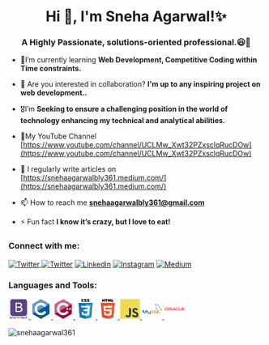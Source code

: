<h1 align="center">Hi 👋, I'm Sneha Agarwal!✨</h1>
<h3 align="center">A Highly Passionate, solutions-oriented professional.😃🌈</h3>

- 🎯I’m currently learning **Web Development, Competitive Coding within Time constraints.**

- 🌈 Are you interested in collaboration? **I'm up to any inspiring project on web development..**

- 🎖️I’m **Seeking to ensure a challenging position in the world of technology enhancing my technical and analytical abilities.**

- 🎥My YouTube Channel [https://www.youtube.com/channel/UCLMw_Xwt32PZxsclqRucDOw](https://www.youtube.com/channel/UCLMw_Xwt32PZxsclqRucDOw)

- 📝 I regularly write articles on [https://snehaagarwalbly361.medium.com/](https://snehaagarwalbly361.medium.com/)

- 📫 How to reach me **snehaagarwalbly361@gmail.com**

- ⚡ Fun fact **I know it’s crazy, but I love to eat!**

<h3 align="left">Connect with me:</h3>
<p align="left">
  <a href="https://twitter.com/snehaagrwal_" target="_blank" rel="noopener noreferrer"> <img align="center" src="https://twitter.com/intent/tweet" alt="Twitter" height="30" width="40" /> </a>
<a href="https://twitter.com/snehaagrwal_" target="blank"><img align="center" src="https://twitter.com/intent/tweet" alt="Twitter" height="30" width="40" /></a>
<a href="https://linkedin.com/in/sneha-agrwal" target="blank"><img align="center" src="https://raw.githubusercontent.com/rahuldkjain/github-profile-readme-generator/neutral-icons/src/images/icons/Social/linked-in-alt.svg" alt="Linkedin" height="30" width="40" /></a>
<a href="https://instagram.com/snehaagrwal_" target="blank"><img align="center" src="https://raw.githubusercontent.com/rahuldkjain/github-profile-readme-generator/neutral-icons/src/images/icons/Social/instagram.svg" alt="Instagram" height="30" width="40" /></a>
<a href="https://medium.com/@snehaagarwalbly361" target="blank"><img align="center" src="https://raw.githubusercontent.com/rahuldkjain/github-profile-readme-generator/neutral-icons/src/images/icons/Social/medium.svg" alt="Medium" height="30" width="40" /></a>
</p>

<h3 align="left">Languages and Tools:</h3>
<p align="left"> <a href="https://getbootstrap.com" target="_blank"> <img src="https://raw.githubusercontent.com/devicons/devicon/master/icons/bootstrap/bootstrap-plain-wordmark.svg" alt="bootstrap" width="40" height="40"/> </a> <a href="https://www.cprogramming.com/" target="_blank"> <img src="https://raw.githubusercontent.com/devicons/devicon/master/icons/c/c-original.svg" alt="c" width="40" height="40"/> </a> <a href="https://www.w3schools.com/cpp/" target="_blank"> <img src="https://raw.githubusercontent.com/devicons/devicon/master/icons/cplusplus/cplusplus-original.svg" alt="cplusplus" width="40" height="40"/> </a> <a href="https://www.w3schools.com/css/" target="_blank"> <img src="https://raw.githubusercontent.com/devicons/devicon/master/icons/css3/css3-original-wordmark.svg" alt="css3" width="40" height="40"/> </a> <a href="https://www.w3.org/html/" target="_blank"> <img src="https://raw.githubusercontent.com/devicons/devicon/master/icons/html5/html5-original-wordmark.svg" alt="html5" width="40" height="40"/> </a> <a href="https://developer.mozilla.org/en-US/docs/Web/JavaScript" target="_blank"> <img src="https://raw.githubusercontent.com/devicons/devicon/master/icons/javascript/javascript-original.svg" alt="javascript" width="40" height="40"/> </a> <a href="https://www.mysql.com/" target="_blank"> <img src="https://raw.githubusercontent.com/devicons/devicon/master/icons/mysql/mysql-original-wordmark.svg" alt="mysql" width="40" height="40"/> </a> <a href="https://www.oracle.com/" target="_blank"> <img src="https://raw.githubusercontent.com/devicons/devicon/master/icons/oracle/oracle-original.svg" alt="oracle" width="40" height="40"/> </a> </p>

<p><img align="center" src="https://github-readme-stats.vercel.app/api/top-langs?username=snehaagarwal361&show_icons=true&locale=en&layout=compact" alt="snehaagarwal361" /></p>
